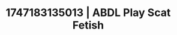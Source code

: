 ---
categories:
- Booty worship
- Stepsister roleplay
- Erogenous zones
- Cyberpunk intimacy
- Mask kink
image: /assets/images/1747183135013.jpg
layout: post
seo:
  description: Featured content with premium ABDL Play, Scat Fetish. HD images available.
  keywords: ABDL Play, Scat Fetish
  og_image: /assets/images/1747183135013.jpg
  schema_type: VisualArtwork
tags:
- ABDL Play
- Scat Fetish
- '#1747183135013'
title: 1747183135013 | ABDL Play Scat Fetish
---